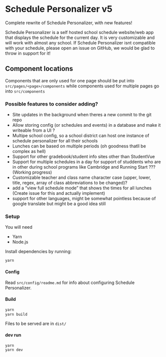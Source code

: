 # Schedule Personalizer v5
Complete rewrite of Schedule Personalizer, with new features!

Schedule Personalizer is a self hosted school schedule website/web app that displays the schedule for the current day. It is very customizable and will work with almost any school. If Schedule Personalizer isnt compatible with your schedule, please open an issue on GitHub, we would be glad to throw in support for it!

## Component locations
Components that are only used for one page should be put into `src/pages/<page>/components` while components used for multiple pages go into `src/components`

### Possible features to consider adding?
- Site updates in the background when theres a new commit to the git repo
- Allow storing config (or schedules and events) in a database and make it writeable from a UI ?
- Multipe school config, so a school district can host one instance of schedule personalizer for all their schools
- Lunches can be based on multiple periods (oh goodness thatll be complex as hell)
- Support for other gradebook/student info sites other than StudentVue
- Support for multiple schedules in a day for support of studdents who are in other during school programs like Cambridge and Running Start ??? (Working progress)
- Customizable teacher and class name character case (upper, lower, title, regex, array of class abbreviations to be changed)?
- add a “view full schedule mode” that shows the times for all lunches (Create issue for this and actually implement)
- support for other languages, might be somewhat pointless because of google translate but might be a good idea still

### Setup
You will need
- Yarn
- Node.js

Install dependencies by running:
```bash
yarn
```

#### Config
Read `src/config/readme.md` for info about configuring Schedule Personalizer.

#### Build

```bash
yarn
yarn build
```
Files to be served are in `dist/`

#### dev run
```
yarn
yarn dev
```
